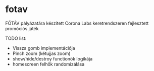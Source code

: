# fotav
FŐTÁV pályázatára készített Corona Labs keretrendszeren fejlesztett promóciós játék

TODO list:
 * Vissza gomb implementációja
 * Pinch zoom (kétujjas zoom)
 * show/hide/destroy functionök logikája
 * homescreen felhők randomizálása

